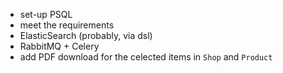 - set-up PSQL
- meet the requirements
- ElasticSearch (probably, via dsl)
- RabbitMQ + Celery
- add PDF download for the celected items in `Shop` and `Product`
